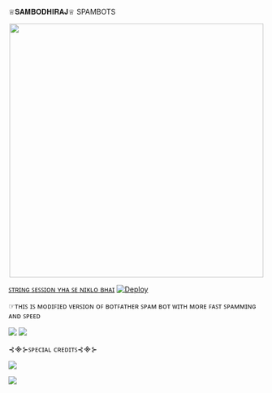 ♕𝐒𝐀𝐌𝐁𝐎𝐃𝐇𝐈𝐑𝐀𝐉♕ SPAMBOTS


<p align="center"><a href="https://t.me/ITZ_SAMBODHIRAJ"><img src="https://telegra.ph/file/f075eb8ea0dbae6846a1c.jpg" width="500"></a></p>
<p align="center">


[ꜱᴛʀɪɴɢ ꜱᴇꜱꜱɪᴏɴ ʏʜᴀ ꜱᴇ ɴɪᴋʟᴏ ʙʜᴀɪ](https://replit.com/@jattpawan/UstadOp#main.py)
[![Deploy](https://www.herokucdn.com/deploy/button.svg)](https://dashboard.heroku.com/new?template=https://github.com/dangerousjatt/SPAMBOTS)

☞ᴛʜɪꜱ ɪꜱ ᴍᴏᴅɪꜰɪᴇᴅ ᴠᴇʀꜱɪᴏɴ ᴏꜰ ʙᴏᴛꜰᴀᴛʜᴇʀ ꜱᴘᴀᴍ ʙᴏᴛ ᴡɪᴛʜ ᴍᴏʀᴇ ꜰᴀꜱᴛ ꜱᴘᴀᴍᴍɪɴɢ ᴀɴᴅ ꜱᴘᴇᴇᴅ

<a href="https://t.me/INDIAN_NETWORK_OP"><img src="https://img.shields.io/badge/Join-Group%20Support-pink.svg?style=for-the-badge&logo=Telegram"></a> <a href="https://t.me/INDIAN_NETWORK_OFFICIAL"><img src="https://img.shields.io/badge/Join-Updates%20Channel-green.svg?style=for-the-badge&logo=Telegram"></a>


 ⊰᯽⊱ꜱᴘᴇᴄɪᴀʟ ᴄʀᴇᴅɪᴛꜱ⊰᯽⊱


<a href="https://t.me/ITZ_SAMBODHIRAJ"><img src="https://img.shields.io/badge/DEVLOPER-TEAMHEARTLESSPOLICE%20OWNER-black.svg?style=for-the-badge&logo=Telegram">

<a href="https://t.me/MR_X_OP_BOLTE"><img src="https://img.shields.io/badge/CREATOR-INDIANNETWORK%20OWNER-purple.svg?style=for-the-badge&logo=Telegram">
